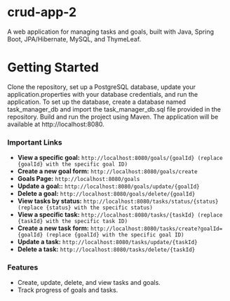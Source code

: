 # crud-app-2
A web application for managing tasks and goals, built with Java, Spring Boot, JPA/Hibernate, MySQL, and ThymeLeaf.

# Getting Started
Clone the repository, set up a PostgreSQL database, update your application.properties with your database credentials, and run the application. To set up the database, create a database named task_manager_db and import the task_manager_db.sql file provided in the repository. Build and run the project using Maven. The application will be available at http://localhost:8080.


### Important Links

- **View a specific goal:** `http://localhost:8080/goals/{goalId} (replace {goalId} with the specific goal ID)`
- **Create a new goal form:** `http://localhost:8080/goals/create`
- **Goals Page:** `http://localhost:8080/goals`
- **Update a goal::** `http://localhost:8080/goals/update/{goalId}`
- **Delete a goal:** `http://localhost:8080/goals/delete/{goalId}`
- **View tasks by status:** `http://localhost:8080/tasks/status/{status} (replace {status} with the specific status)`
- **View a specific task:** `http://localhost:8080/tasks/{taskId} (replace {taskId} with the specific task ID)`
- **Create a new task form:** `http://localhost:8080/tasks/create?goalId={goalId} (replace {goalId} with the specific goal ID)`
- **Update a task:** `http://localhost:8080/tasks/update/{taskId}`
- **Delete a task:** `http://localhost:8080/tasks/delete/{taskId}`


### Features

- Create, update, delete, and view tasks and goals.
- Track progress of goals and tasks.

